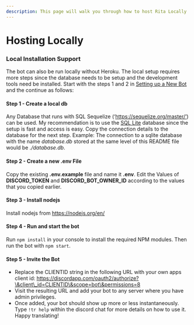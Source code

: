 ```yaml
---
description: This page will walk you through how to host Rita Locally
---
```


# Hosting Locally

### Local Installation Support <a href="#local-installation-support" id="local-installation-support"></a>

The bot can also be run locally without Heroku. The local setup requires more steps since the database needs to be setup and the development tools need be installed. Start with the steps 1 and 2 in [Setting up a New Bot](https://ritabot.gg/local/#new-bot) and the continue as follows:

#### Step 1 - Create a local db <a href="#step-1---create-a-local-db" id="step-1---create-a-local-db"></a>

Any Database that runs with SQL Sequelize (‘https://sequelize.org/master/’) can be used. My recommendation is to use the [SQL Lite](https://www.sqlite.org/index.html) database since the setup is fast and access is easy. Copy the connection details to the database for the next step. Example: The connection to a sqlite database with the name _database.db_ stored at the same level of this README file would be _./database.db_.

#### Step 2 - Create a new .env File <a href="#step-2---create-a-new-env-file" id="step-2---create-a-new-env-file"></a>

Copy the existing **.env.example** file and name it **.env**. Edit the Values of **DISCORD\_TOKEN** and **DISCORD\_BOT\_OWNER\_ID** according to the values that you copied earlier.

#### Step 3 - Install nodejs <a href="#step-3---install-nodejs" id="step-3---install-nodejs"></a>

Install nodejs from https://nodejs.org/en/

#### Step 4 - Run and start the bot <a href="#step-4---run-and-start-the-bot" id="step-4---run-and-start-the-bot"></a>

Run `npm install` in your console to install the required NPM modules. Then run the bot with `npm start`.

#### Step 5 - Invite the Bot <a href="#step-5---configure-bot" id="step-5---configure-bot"></a>

* Replace the CLIENTID string in the following URL with your own apps client id: https://discordapp.com/oauth2/authorize?\&client\_id=CLIENTID\&scope=bot\&permissions=8
* Visit the resulting URL and add your bot to any server where you have admin privileges.
* Once added, your bot should show up more or less instantaneously. Type `!tr help` within the discord chat for more details on how to use it. Happy translating!
